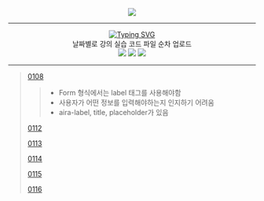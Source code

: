 <div align = center>
  <img src="https://capsule-render.vercel.app/api?type=Venom&color=gradient&height=300&section=header&text=Yedam%20project&fontSize=100&animation=fadeIn&fontAlignY=38&desc=Yedam%20Fullstack%20class&descAlignY=60&descAlign=78"/>
</div>
<hr>
<div align = center>
  <a href="https://git.io/typing-svg"><img src="https://readme-typing-svg.demolab.com?font=IBM+Plex+Sans+ KR&size=40&pause=1000&color=FFFFFF&width=550&height=100&lines=Yedam+%EA%B0%95%EC%9D%98+%EC%8B%A4%EC%8A%B5+%ED%8C%8C%EC%9D%BC+%EC%97%85%EB%A1%9C%EB%93%9C" alt="Typing SVG" /></a>
</div>
<div align = center>
  날짜별로 강의 실습 코드
  파일 순차 업로드
  <div>
    <img src="https://img.shields.io/badge/-HTML-E34F26?style=flat&logo=HTML5&logoColor=white"/>
    <img src="https://img.shields.io/badge/-CSS-1572B6?style=flat&logo=CSS3&logoColor=white"/>
    <img src="https://img.shields.io/badge/-JavaScript-F7DF1E?style=flat&logo=JavaScript&logoColor=white"/>
  </div>
</div>
<hr>

> [0108](https://github.com/KwonDongIk/Yedam_Java_Fullstack/tree/main/0108) <br>
>> * Form 형식에서는 label 태그를 사용해야함
>> * 사용자가 어떤 정보를 입력해야하는지 인지하기 어려움
>> * aira-label, title, placeholder가 있음
>>
> [0112](https://github.com/KwonDongIk/Yedam_Java_Fullstack/tree/main/0112) <br>
>>
> [0113](https://github.com/KwonDongIk/Yedam_Java_Fullstack/tree/main/0113) <br>
>>
> [0114](https://github.com/KwonDongIk/Yedam_Java_Fullstack/tree/main/0114) <br>
>>
> [0115](https://github.com/KwonDongIk/Yedam_Java_Fullstack/tree/main/0115) <br>
>>
> [0116](https://github.com/KwonDongIk/Yedam_Java_Fullstack/tree/main/0116) <br>
